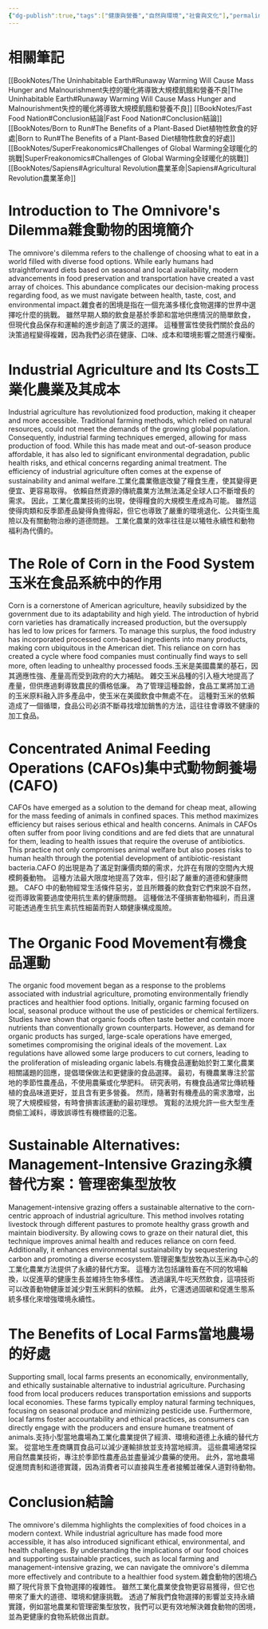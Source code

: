 ```yaml
---
{"dg-publish":true,"tags":["健康與營養","自然與環境","社會與文化"],"permalink":"/book-notes/the-omnivore-s-dilemma/","dgPassFrontmatter":true,"created":"2024-11-24T10:41:52.999+08:00","updated":"2024-11-28T13:29:05.049+08:00"}
---
```


# 相關筆記
[[BookNotes/The Uninhabitable Earth#Runaway Warming Will Cause Mass Hunger and Malnourishment失控的暖化將導致大規模飢餓和營養不良\|The Uninhabitable Earth#Runaway Warming Will Cause Mass Hunger and Malnourishment失控的暖化將導致大規模飢餓和營養不良]]
[[BookNotes/Fast Food Nation#Conclusion結論\|Fast Food Nation#Conclusion結論]]
[[BookNotes/Born to Run#The Benefits of a Plant-Based Diet植物性飲食的好處\|Born to Run#The Benefits of a Plant-Based Diet植物性飲食的好處]]
[[BookNotes/SuperFreakonomics#Challenges of Global Warming全球暖化的挑戰\|SuperFreakonomics#Challenges of Global Warming全球暖化的挑戰]]
[[BookNotes/Sapiens#Agricultural Revolution農業革命\|Sapiens#Agricultural Revolution農業革命]]
# Introduction to The Omnivore's Dilemma雜食動物的困境簡介

The omnivore's dilemma refers to the challenge of choosing what to eat in a world filled with diverse food options. While early humans had straightforward diets based on seasonal and local availability, modern advancements in food preservation and transportation have created a vast array of choices. This abundance complicates our decision-making process regarding food, as we must navigate between health, taste, cost, and environmental impact.雜食者的困境是指在一個充滿多樣化食物選擇的世界中選擇吃什麼的挑戰。 雖然早期人類的飲食是基於季節和當地供應情況的簡單飲食，但現代食品保存和運輸的進步創造了廣泛的選擇。 這種豐富性使我們關於食品的決策過程變得複雜，因為我們必須在健康、口味、成本和環境影響之間進行權衡。

# Industrial Agriculture and Its Costs工業化農業及其成本

Industrial agriculture has revolutionized food production, making it cheaper and more accessible. Traditional farming methods, which relied on natural resources, could not meet the demands of the growing global population. Consequently, industrial farming techniques emerged, allowing for mass production of food. While this has made meat and out-of-season produce affordable, it has also led to significant environmental degradation, public health risks, and ethical concerns regarding animal treatment. The efficiency of industrial agriculture often comes at the expense of sustainability and animal welfare.工業化農業徹底改變了糧食生產，使其變得更便宜、更容易取得。 依賴自然資源的傳統農業方法無法滿足全球人口不斷增長的需求。 因此，工業化農業技術的出現，使得糧食的大規模生產成為可能。 雖然這使得肉類和反季節產品變得負擔得起，但它也導致了嚴重的環境退化、公共衛生風險以及有關動物治療的道德問題。 工業化農業的效率往往是以犧牲永續性和動物福利為代價的。

# The Role of Corn in the Food System玉米在食品系統中的作用

Corn is a cornerstone of American agriculture, heavily subsidized by the government due to its adaptability and high yield. The introduction of hybrid corn varieties has dramatically increased production, but the oversupply has led to low prices for farmers. To manage this surplus, the food industry has incorporated processed corn-based ingredients into many products, making corn ubiquitous in the American diet. This reliance on corn has created a cycle where food companies must continually find ways to sell more, often leading to unhealthy processed foods.玉米是美國農業的基石，因其適應性強、產量高而受到政府的大力補貼。 雜交玉米品種的引入極大地提高了產量，但供應過剩導致農民的價格低廉。 為了管理這種盈餘，食品工業將加工過的玉米原料融入許多產品中，使玉米在美國飲食中無處不在。 這種對玉米的依賴造成了一個循環，食品公司必須不斷尋找增加銷售的方法，這往往會導致不健康的加工食品。

# Concentrated Animal Feeding Operations (CAFOs)集中式動物飼養場 (CAFO)

CAFOs have emerged as a solution to the demand for cheap meat, allowing for the mass feeding of animals in confined spaces. This method maximizes efficiency but raises serious ethical and health concerns. Animals in CAFOs often suffer from poor living conditions and are fed diets that are unnatural for them, leading to health issues that require the overuse of antibiotics. This practice not only compromises animal welfare but also poses risks to human health through the potential development of antibiotic-resistant bacteria.CAFO 的出現是為了滿足對廉價肉類的需求，允許在有限的空間內大規模飼養動物。 這種方法最大限度地提高了效率，但引起了嚴重的道德和健康問題。 CAFO 中的動物經常生活條件惡劣，並且所餵養的飲食對它們來說不自然，從而導致需要過度使用抗生素的健康問題。 這種做法不僅損害動物福利，而且還可能透過產生抗生素抗性細菌而對人類健康構成風險。

# The Organic Food Movement有機食品運動

The organic food movement began as a response to the problems associated with industrial agriculture, promoting environmentally friendly practices and healthier food options. Initially, organic farming focused on local, seasonal produce without the use of pesticides or chemical fertilizers. Studies have shown that organic foods often taste better and contain more nutrients than conventionally grown counterparts. However, as demand for organic products has surged, large-scale operations have emerged, sometimes compromising the original ideals of the movement. Lax regulations have allowed some large producers to cut corners, leading to the proliferation of misleading organic labels.有機食品運動始於對工業化農業相關議題的回應，提倡環保做法和更健康的食品選擇。 最初，有機農業專注於當地的季節性農產品，不使用農藥或化學肥料。 研究表明，有機食品通常比傳統種植的食品味道更好，並且含有更多營養。 然而，隨著對有機產品的需求激增，出現了大規模經營，有時會損害該運動的最初理想。 寬鬆的法規允許一些大型生產商偷工減料，導致誤導性有機標籤的氾濫。

# Sustainable Alternatives: Management-Intensive Grazing永續替代方案：管理密集型放牧

Management-intensive grazing offers a sustainable alternative to the corn-centric approach of industrial agriculture. This method involves rotating livestock through different pastures to promote healthy grass growth and maintain biodiversity. By allowing cows to graze on their natural diet, this technique improves animal health and reduces reliance on corn feed. Additionally, it enhances environmental sustainability by sequestering carbon and promoting a diverse ecosystem.管理密集型放牧為以玉米為中心的工業化農業方法提供了永續的替代方案。 這種方法包括讓牲畜在不同的牧場輪換，以促進草的健康生長並維持生物多樣性。 透過讓乳牛吃天然飲食，這項技術可以改善動物健康並減少對玉米飼料的依賴。 此外，它還透過固碳和促進生態系統多樣化來增強環境永續性。

# The Benefits of Local Farms當地農場的好處

Supporting small, local farms presents an economically, environmentally, and ethically sustainable alternative to industrial agriculture. Purchasing food from local producers reduces transportation emissions and supports local economies. These farms typically employ natural farming techniques, focusing on seasonal produce and minimizing pesticide use. Furthermore, local farms foster accountability and ethical practices, as consumers can directly engage with the producers and ensure humane treatment of animals.支持小型當地農場為工業化農業提供了經濟、環境和道德上永續的替代方案。 從當地生產商購買食品可以減少運輸排放並支持當地經濟。 這些農場通常採用自然農業技術，專注於季節性農產品並盡量減少農藥的使用。 此外，當地農場促進問責制和道德實踐，因為消費者可以直接與生產者接觸並確保人道對待動物。

# Conclusion結論

The omnivore's dilemma highlights the complexities of food choices in a modern context. While industrial agriculture has made food more accessible, it has also introduced significant ethical, environmental, and health challenges. By understanding the implications of our food choices and supporting sustainable practices, such as local farming and management-intensive grazing, we can navigate the omnivore's dilemma more effectively and contribute to a healthier food system.雜食動物的困境凸顯了現代背景下食物選擇的複雜性。 雖然工業化農業使食物更容易獲得，但它也帶來了重大的道德、環境和健康挑戰。 透過了解我們食物選擇的影響並支持永續實踐，例如當地農業和管理密集型放牧，我們可以更有效地解決雜食動物的困境，並為更健康的食物系統做出貢獻。